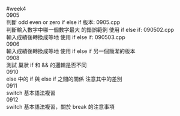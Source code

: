 #week4    
0905   
判斷 odd even or zero  if else if 版本: 0905.cpp   
判斷輸入數字中哪一個數字最大 的錯誤範例 使用 if else if: 090502.cpp   
輸入成績後轉換成等地 使用 if else if: 090503.cpp   
0906   
輸入成績後轉換成等地 使用 if else if 另一個簡潔的版本  
0908   
測試 巢狀 if 和 && 的邏輯是否不同  
0910   
else 中的 if 與 else if 之間的關係  注意其中的差別  
0911   
switch 基本語法複習  
0912   
switch 基本語法複習，關於 break 的注意事項  


